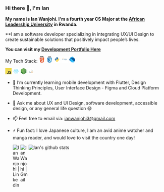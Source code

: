 ### Hi there 👋, I'm Ian

**My name is Ian Wanjohi. I'm a fourth year CS Major at the [African Leadership University](https://www.alueducation.com/) in Rwanda.**

**I am a software developer specializing in integrating UX/UI Design to create sustainable solutions that positively impact people’s lives. 

**You can visit my [Development Portfolio Here](https://ian-portfolio.vercel.app/)**


My Tech Stack:
<code><img height="20" src="https://raw.githubusercontent.com/github/explore/80688e429a7d4ef2fca1e82350fe8e3517d3494d/topics/html/html.png" alt = "HTML"></code>
<code><img height="20" src="https://raw.githubusercontent.com/github/explore/80688e429a7d4ef2fca1e82350fe8e3517d3494d/topics/css/css.png" alt = "CSS"></code>
<code><img height="20" src="https://raw.githubusercontent.com/github/explore/80688e429a7d4ef2fca1e82350fe8e3517d3494d/topics/python/python.png" alt = "Python"></code>
<code><img height="20" src="https://raw.githubusercontent.com/github/explore/80688e429a7d4ef2fca1e82350fe8e3517d3494d/topics/java/java.png" alt = "Java"></code>
<code><img height="20" src="https://raw.githubusercontent.com/github/explore/80688e429a7d4ef2fca1e82350fe8e3517d3494d/topics/dart/dart.png" alt = "Flutter"></code>

<code><img height="20" src="https://raw.githubusercontent.com/github/explore/80688e429a7d4ef2fca1e82350fe8e3517d3494d/topics/javascript/javascript.png" alt = "JavaScript"></code>
<code><img height="20" src="https://raw.githubusercontent.com/github/explore/80688e429a7d4ef2fca1e82350fe8e3517d3494d/topics/react/react.png" alt = "React"></code>
<code><img height="20" src="https://raw.githubusercontent.com/github/explore/80688e429a7d4ef2fca1e82350fe8e3517d3494d/topics/nodejs/nodejs.png" alt = "Node.js"></code>
<code><img height="20" src="https://raw.githubusercontent.com/github/explore/80688e429a7d4ef2fca1e82350fe8e3517d3494d/topics/mysql/mysql.png" alt = "MySQL"></code>



- 🌱 I’m currently learning mobile development with Flutter, Design Thinking Principles, User Interface Design - Figma and Cloud Platform Development.
- 💬 Ask me about UX and UI Design, software development, accessible design, or any general life question 😄
- 📫 Feel free to email via: ianwanjohi3@gmail.com
- ⚡ Fun fact: I love Japanese culture, I am an avid anime watcher and manga reader, and would love to visit the country one day!

  <a href="https://www.linkedin.com/in/ian-wanjohi/">
    <img align="left" alt="Ian Wanjohi | Linkedin" width="24px" src="https://image.flaticon.com/icons/svg/1409/1409945.svg" />
  </a>
  
  <a href="mailto:ianwanjohi3@gmail.com">
    <img align="left" alt="Ian Wanjohi | Gmail" width="26px" src="https://image.flaticon.com/icons/svg/281/281786.svg" />
  </a>


![Ian's github stats](https://github-readme-stats.vercel.app/api?username=iwanjo&show_icons=true&hide_border=true)
